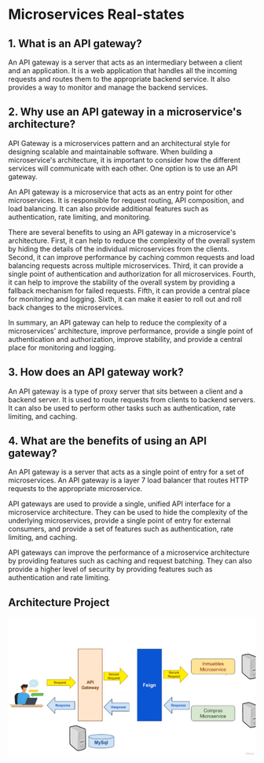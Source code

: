 # Microservices Real-states

## 1. What is an API gateway?
  An API gateway is a server that acts as an intermediary between a client and an application. It is a web application that handles all the incoming requests and routes them to the appropriate backend service. It also provides a way to monitor and manage the backend services.

## 2. Why use an API gateway in a microservice's architecture?
API Gateway is a microservices pattern and an architectural style for designing scalable and maintainable software. When building a microservice's architecture, it is important to consider how the different services will communicate with each other. One option is to use an API gateway.

An API gateway is a microservice that acts as an entry point for other microservices. It is responsible for request routing, API composition, and load balancing. It can also provide additional features such as authentication, rate limiting, and monitoring.

There are several benefits to using an API gateway in a microservice's architecture. First, it can help to reduce the complexity of the overall system by hiding the details of the individual microservices from the clients. Second, it can improve performance by caching common requests and load balancing requests across multiple microservices. Third, it can provide a single point of authentication and authorization for all microservices.
Fourth, it can help to improve the stability of the overall system by providing a fallback mechanism for failed requests. Fifth, it can provide a central place for monitoring and logging. Sixth, it can make it easier to roll out and roll back changes to the microservices.

In summary, an API gateway can help to reduce the complexity of a microservices' architecture, improve performance, provide a single point of authentication and authorization, improve stability, and provide a central place for monitoring and logging.

## 3. How does an API gateway work?
An API gateway is a type of proxy server that sits between a client and a backend server. It is used to route requests from clients to backend servers. It can also be used to perform other tasks such as authentication, rate limiting, and caching.

## 4. What are the benefits of using an API gateway?
An API gateway is a server that acts as a single point of entry for a set of microservices. An API gateway is a layer 7 load balancer that routes HTTP requests to the appropriate microservice.

API gateways are used to provide a single, unified API interface for a microservice architecture. They can be used to hide the complexity of the underlying microservices, provide a single point of entry for external consumers, and provide a set of features such as authentication, rate limiting, and caching.

API gateways can improve the performance of a microservice architecture by providing features such as caching and request batching. They can also provide a higher level of security by providing features such as authentication and rate limiting.

## Architecture Project
![Real-state's project architecture](/spring-boot-microservice-3-api-gateway/architecture-microservices-apigateway.PNG)
